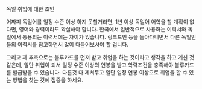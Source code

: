 독일 취업에 대한 조언

어짜피 독일어를 일정 수준 이상 하지 못할거라면, 1년 이상 독일어 어학을 할 계획이 없다면, 영어와 경력이라도 확실해야 합니다. 한국에서 일반적으로 사용하는 이력서와 독일에서 통용되는 이력서에는 차이가 있습니다. 링크드인 등을 돌아다니면서 다른 독일인들의 이력서를 참고하면서 많이 다듬어보셔야 할 겁니다. 


그리고 제 추측으로는 블루카드를 먼저 받고 취업을 하는 것이라고 생각을 하고 계신 것 같은데, 일단 취업이 되서 일정 수준 이상의 연봉을 받고 학력조건을 충족해야 블루카드를 발급받을 수 있습니다. 다른것 다 제쳐두고 일단 일정 연봉 이상으로 취업을 할 수 있는 방법을 찾는 것에 집중을 하세요.